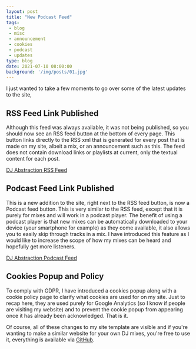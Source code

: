 ```yaml
---
layout: post
title: "New Podcast Feed"
tags:
 - blog
 - misc
 - announcement
 - cookies
 - podcast
 - updates
type: blog
date: 2021-07-10 08:00:00
background: '/img/posts/01.jpg'
---
```


I just wanted to take a few moments to go over some of the latest updates to the site,

## RSS Feed Link Published

Although this feed was always available, it was not being published, so you should now see an RSS feed button at the bottom of every page.  This button links directly to the RSS xml that is generated for every post that is made on my site, albeit a mix, or an announcement such as this. The feed does not contain download links or playlists at current, only the textual content for each post.

[DJ Abstraction RSS Feed](/feed.xml)

## Podcast Feed Link Published

This is a new addition to the site, right next to the RSS feed button, is now a Podcast feed button. This is very similar to the RSS feed, except that it is purely for mixes and will work in a podcast player. The benefit of using a podcast player is that new mixes can be automatically downloaded to your device (your smartphone for example) as they come available, it also allows you to easily skip through tracks in a mix. I have introduced this feature as I would like to increase the scope of how my mixes can be heard and hopefully get more listeners.

[DJ Abstraction Podcast Feed](/feed/podcast.xml)

## Cookies Popup and Policy

To comply with GDPR, I have introduced a cookies popup along with a cookie policy page to clarify what cookies are used for on my site.  Just to recap here, they are used purely for Google Analytics (so I know if people are visiting my website) and to prevent the cookie popup from appearing once it has already been acknowledged. That is it.

Of course, all of these changes to my site template are visible and if you're wanting to make a similar website for your own DJ mixes, you're free to use it, everything is available via [GitHub](https://github.com/devoctomy/djabstraction.com).
